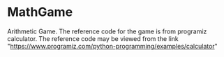 # MathGame
Arithmetic Game.
The reference code for the game is from programiz calculator.
The reference code may be viewed from the link "https://www.programiz.com/python-programming/examples/calculator"
